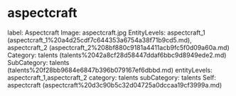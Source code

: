# aspectcraft

label: Aspectcraft
Image: aspectcraft.jpg
EntityLevels: aspectcraft_1 (aspectcraft_1%20a4d25cdf7c644353a6754a38f71b9cd5.md), aspectcraft_2 (aspectcraft_2%208bf880c9181a4411acb9fc5f0d09a60a.md)
Category: talents (talents%2042a8cf28d58447ddaf6bbc9d8949ede2.md)
SubCategory: talents (talents%20f28bb9684e6847b396b079167ef6dbbd.md)
entityLevels: aspectcraft_1,aspectcraft_2
category: talents
subCategory: talents
Self: aspectcraft (aspectcraft%20d3c90b5c32d04725a0dccaa19cf3999a.md)

[](Untitled%20573583db541b4a05a11d503777eeda6d.md)